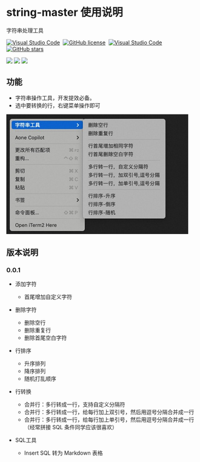 # string-master 使用说明

字符串处理工具


[![Visual Studio Code](https://img.shields.io/badge/--007ACC?logo=visual%20studio%20code&logoColor=ffffff)](https://marketplace.visualstudio.com/items?itemName=tfgzs.string-master)&nbsp;&nbsp;[![GitHub license](https://badgen.net/github/license/tfgzs/vscode-string-master)](https://github.com/tfgzs/vscode-string-master/blob/main/LICENSE)&nbsp;&nbsp;[![Visual Studio Code](https://img.shields.io/visual-studio-marketplace/i/tfgzs.string-master)](https://marketplace.visualstudio.com/items?itemName=tfgzs.string-master)&nbsp;&nbsp;[![GitHub stars](https://img.shields.io/github/stars/tfgzs/vscode-string-master.svg?style=social&label=Star)](https://GitHub.com/tfgzs/vscode-string-master/stargazers/)

[![](https://vsmarketplacebadges.dev/version-short/tfgzs.string-master.svg)](https://marketplace.visualstudio.com/items?itemName=tfgzs.string-master)
[![](https://vsmarketplacebadges.dev/installs-short/tfgzs.string-master.svg)](https://marketplace.visualstudio.com/items?itemName=tfgzs.string-master)
[![](https://vsmarketplacebadges.dev/rating-short/tfgzs.string-master.svg)](https://marketplace.visualstudio.com/items?itemName=tfgzs.string-master)

## 功能

- 字符串操作工具，开发提效必备。
- 选中要转换的行，右键菜单操作即可

![Alt text](https://raw.githubusercontent.com/tfgzs/vscode-string-master/main/docs/1.jpg)


## 版本说明
### 0.0.1

- 添加字符
    - 首尾增加自定义字符

- 删除字符
    - 删除空行
    - 删除重复行
    - 删除首尾空白字符

- 行排序
    - 升序排列
    - 降序排列
    - 随机打乱顺序

- 行转换
    - 合并行：多行转成一行，支持自定义分隔符
    - 合并行：多行转成一行，给每行加上双引号，然后用逗号分隔合并成一行
    - 合并行：多行转成一行，给每行加上单引号，然后用逗号分隔合并成一行 （经常拼接 SQL 条件同学应该很喜欢）

- SQL工具
    - Insert SQL 转为 Markdown 表格